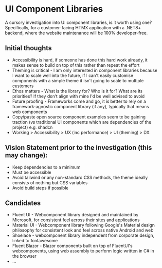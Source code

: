 # UI Component Libraries

A cursory investigation into UI component libraries, is it worth using one?  
Specifically, for a customer-facing HTMX application with a .NET8+ backend, where the website maintenance will be 100% developer-free.

## Initial thoughts

- Accessibility is hard, if someone has done this hard work already, it makes sense to build on top of this rather than repeat the effort
- Theming is critical - I am only interested in component libraries because I want to scale well into the future, if I can't easily customise components with a simple theme it isn't going to scale to multiple customers
- Ethos matters - What is the library for?  Who is it for?  What are its priorities?  If they don't align with mine I'd be well advised to avoid
- Future proofing - Frameworks come and go, it is better to rely on a framework-agnostic component library (if any), typically that means web components
- Copy/paste open source component examples seem to be gaining traction (vs traditional UI components which are dependencies of the project) e.g. shadcn
- Working > Accessibility > UX (inc performance) > UI (theming) > DX

## Vision Statement prior to the investigation (this may change):

- Keep dependencies to a minimum
- Must be accessible
- Avoid tailwind or any non-standard CSS methods, the theme ideally consists of nothing but CSS variables
- Avoid build steps if possible

## Candidates

- Fluent UI - Webcomponent library designed and maintained by Microsoft, for consistent feel across their sites and applications
- Material UI - Webcomponent library following Google's Material design philosophy for consistent look and feel across native Android and web
- Shoelace - webcomponent library independent from corporate design, linked to fontawesome
- Fluent Blazor - Blazor components built on top of FluentUI's webcomponents, using web assembly to perform logic written in C# in the browser
- ...
